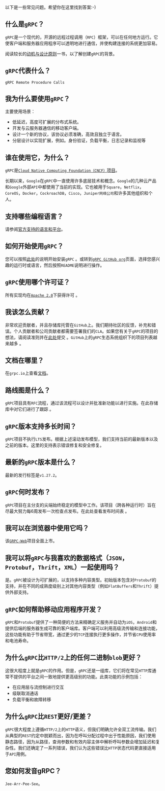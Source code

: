 以下是一些常见问题。希望你在这里找到答案:-)

## 什么是`gRPC`？
`gRPC`是一个现代的，开源的远程过程调用（`RPC`）框架，可以在任何地方运行。它使客户端和服务器应用程序可以透明地进行通信，并使构建连接的系统更加容易。

阅读较长的[动机与设计原则](https://grpc.io/blog/principles/)一书，以了解创建`gRPC`的背景。

## `gRPC`代表什么？
`gRPC Remote Procedure Calls`

## 我为什么要使用`gRPC`？
主要使用场景：

- 低延迟，高度可扩展的分布式系统。
- 开发与云服务器通信的移动客户端。
- 设计一个新的协议，该协议必须准确，高效且独立于语言。
- 分层设计以实现扩展，例如。身份验证，负载平衡，日志记录和监视等

## 谁在使用它，为什么？
`gRPC`是[`Cloud Native Computing Foundation（CNCF）`项目](https://www.cncf.io/)。

长期以来，`Google`在`gRPC`中一直使用许多底层技术和概念。`Google`的几种云产品和`Google`外部`API`中都使用了当前的实现。它也被用于`Square`，`Netflix`，`CoreOS`，`Docker`，`CockroachDB`，`Cisco`，`Juniper网络公司`和许多其他组织和个人。

## 支持哪些编程语言？
请参阅[官方支持的语言和平台](https://grpc.io/about/#officially-supported-languages-and-platforms)。

## 如何开始使用`gRPC`？
您可以按照[此处](https://grpc.io/docs/quickstart/)的说明开始安装`gRPC` 。或转到[`gRPC GitHub org`](https://github.com/grpc)页面，选择您感兴趣的运行时或语言，然后按照`README`说明进行操作。

## `gRPC`使用哪个许可证？
所有实现均在[`Apache 2.0`](https://github.com/grpc/grpc/blob/master/LICENSE)下获得许可 。

## 我该怎么贡献？
非常欢迎贡献者，并且存储库托管在`GitHub`上。我们期待社区的反馈，补充和错误。个人贡献者和公司贡献者都需要签署我们的`CLA`。如果您有关于`gRPC`的项目的想法，请阅读准则并在[此处](https://github.com/grpc/grpc-community/blob/master/CONTRIBUTING.md)提交 。`GitHub`上的`gRPC`生态系统组织下的项目列表越来越多 。

## 文档在哪里？
在`grpc.io`上查看[文档](https://grpc.io/docs/)。

## 路线图是什么？
`gRPC`项目具有`RFC`流程，通过该流程可以设计并批准新功能以进行实施。在此存储库中对它们进行了跟踪 。

## `gRPC`版本支持多长时间？
`gRPC`项目不执行`LTS`发布。根据上述滚动发布模型，我们支持当前的最新版本以及之前的版本。这里的支持表示错误修复和安全修复。

## 最新的`gRPC`版本是什么？
最新的发行标签是`v1.27.2`。

## `gRPC`何时发布？
`gRPC`项目在主分支的尖端始终稳定的模型中工作。该项目（跨各种运行时）旨在尽最大努力每6周发布一次检查点发布。在此处查看发布时间表 。

## 我可以在浏览器中使用它吗？
该[`GRPC-Web`](https://github.com/grpc/grpc-web)项目全面上市。

## 我可以将`gRPC`与我喜欢的数据格式（`JSON`，`Protobuf`，`Thrift`，`XML`）一起使用吗？
是。`gRPC`被设计为可扩展的，以支持多种内容类型。初始版本包含对`Protobuf`的支持，并在不同的成熟度级别上对其他内容类型（例如`FlatBuffers`和`Thrift`）提供外部支持。

## `gRPC`如何帮助移动应用程序开发？
`gRPC`和`Protobuf`提供了一种简便的方法来精确定义服务并自动为`iOS`，`Android`和提供后端的服务器生成可靠的客户端库。客户端可以利用高级流传输和连接功能，这些功能有助于节省带宽，通过更少的`TCP`连接执行更多操作，并节省`CPU`使用率和电池寿命。

## 为什么`gRPC`比`HTTP/2`上的任何二进制`blob`更好？
这很大程度上就是`gRPC`的作用。但是，`gRPC`还是一组库，它们将在常见`HTTP`库通常不提供的平台之间一致地提供更高级别的功能。此类功能的示例包括：

- 在应用层与流控制进行交互
- 级联取消通话
- 负载平衡和故障转移

## 为什么`gRPC`比`REST`更好/更差？
`gRPC`很大程度上遵循`HTTP/2`上的`HTTP`语义，但我们明确允许全双工流传输。我们从典型的`REST`约定中脱颖而出，因为在呼叫分配过程中出于性能原因，我们使用静态路径，因为从路径，查询参数和有效内容主体中解析呼叫参数会增加延迟和复杂性。我们还确定了一系列错误，我们认为这些错误比`HTTP`状态代码更直接适用于`API`用例。

## 您如何发音gRPC？
`Jee-Arr-Pee-See`。